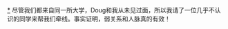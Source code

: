 [*](16_Chapter_Seven_The_Pow.xhtml#footnote-015-backlink) 尽管我们都来自同一所大学，Doug和我从未见过面，所以我请了一位几乎不认识的同学来帮我们牵线。事实证明，弱关系和人脉真的有效！
